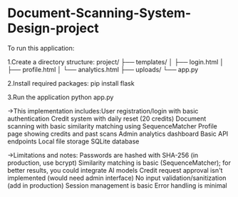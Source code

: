 # Document-Scanning-System-Design-project
To run this application:

1.Create a directory structure:
project/
├── templates/
│   ├── login.html
│   ├── profile.html
│   └── analytics.html
├── uploads/
└── app.py

2.Install required packages:
pip install flask

3.Run the application
python app.py

->This implementation includes:User registration/login with basic authentication
Credit system with daily reset (20 credits)
Document scanning with basic similarity matching using SequenceMatcher
Profile page showing credits and past scans
Admin analytics dashboard
Basic API endpoints
Local file storage
SQLite database

->Limitations and notes:
Passwords are hashed with SHA-256 (in production, use bcrypt)
Similarity matching is basic (SequenceMatcher); for better results, you could integrate AI models
Credit request approval isn't implemented (would need admin interface)
No input validation/sanitization (add in production)
Session management is basic
Error handling is minimal
